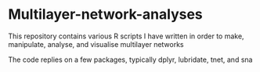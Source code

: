 # Multilayer-network-analyses


This repository contains various R scripts I have written in order to make, manipulate, analyse, and visualise multilayer networks

The code replies on a few packages, typically dplyr, lubridate, tnet, and sna
